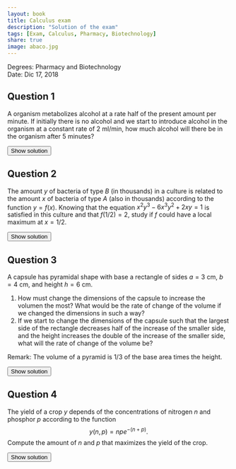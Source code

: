```yaml
---
layout: book
title: Calculus exam
description: "Solution of the exam"
tags: [Exam, Calculus, Pharmacy, Biotechnology]
share: true
image: abaco.jpg
---
```


Degrees: Pharmacy and Biotechnology  
Date: Dic 17, 2018

## Question 1

A organism metabolizes alcohol at a rate half of the present amount per minute.
If initially there is no alcohol and we start to introduce alcohol in the organism at a constant rate of 2 ml/min, how much alcohol will there be in the organism after 5 minutes?

<div><button class="solution">Show solution</button></div>
<div id="solution" style="display: none">
Let $a$ be the alcohol in the organism and $t$ the time.<br/>
Differential equation: $a'=2-a/2$.<br/>
Solution: $a(t)=4-4e^{-t/2}$.<br/>
$a(5)=3.6717$ ml.
</div>

## Question 2

The amount $y$ of bacteria of type $B$ (in thousands) in a culture is related to the amount $x$ of bacteria of type $A$ (also in thousands) according to the function $y=f(x)$.
Knowing that the equation $x^2y^3-6x^3y^2+2xy=1$ is satisfied in this culture and that $f(1/2)=2$, study if $f$ could have a local maximum at $x=1/2$.


<div><button class="solution">Show solution</button></div>
<div id="solution" style="display: none">
Implicit derivative: $y'= \dfrac{-2xy^3+18x^2y^2+2y}{3x^2y^2-12x^3y+2x}$.<br/>
$y'(1/2)=6\neq 0$, so $f$ has no local maximum at $x=1/2$.
</div>

## Question 3

A capsule has pyramidal shape with base a rectangle of sides $a=3$ cm, $b=4$ cm, and height $h=6$ cm.

1. How must change the dimensions of the capsule to increase the volumen the most?
   What would be the rate of change of the volume if we changed the dimensions in such a way?
2. If we start to change the dimensions of the capsule such that the largest side of the rectangle decreases half of the increase of the smaller side, and the height increases the double of the increase of the smaller side, what will the rate of change of the volume be?

Remark: The volume of a pyramid is $1/3$ of the base area times the height.

<div><button class="solution">Show solution</button></div>
<div id="solution" style="display: none">
1. $\nabla V(3,4,6)=(8,6,4)$ and the volume will increase $|\nabla V(3,4,6)|=10.7703$ cm$^3$/s if we change the dimensions of the capsule following this direction.<br/>
2. Directional derivative of $V$ in $(3,4,6)$ along the vector $\mathbf{u}=(1,-1/2,2)$: $V'_{\mathbf{u}}(3,4,6)=5.6737$ cm$^3$/s.
</div>

## Question 4

The yield of a crop $y$ depends of the concentrations of nitrogen $n$ and phosphor $p$ according to the function
$$y(n,p)=npe^{-(n+p)}.$$
Compute the amount of $n$ and $p$ that maximizes the yield of the crop.

<div><button class="solution">Show solution</button></div>
<div id="solution" style="display: none">
$n=1$ and $p=1$.
</div>
